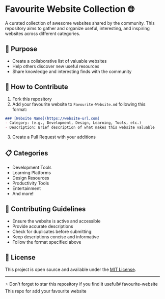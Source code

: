 # Favourite Website Collection 🌐

A curated collection of awesome websites shared by the community. This repository aims to gather and organize useful, interesting, and inspiring websites across different categories.

## 🎯 Purpose

- Create a collaborative list of valuable websites
- Help others discover new useful resources
- Share knowledge and interesting finds with the community

## 📝 How to Contribute

1. Fork this repository
2. Add your favourite website to `Favourite-Website.md` following this format:

```markdown
### [Website Name](https://website-url.com)
- Category: (e.g., Development, Design, Learning, Tools, etc.)
- Description: Brief description of what makes this website valuable
```

3. Create a Pull Request with your additions

## 📋 Categories

- Development Tools
- Learning Platforms
- Design Resources
- Productivity Tools
- Entertainment
- And more!

## 🤝 Contributing Guidelines

- Ensure the website is active and accessible
- Provide accurate descriptions
- Check for duplicates before submitting
- Keep descriptions concise and informative
- Follow the format specified above

## 📜 License

This project is open source and available under the [MIT License](LICENSE).

---
⭐ Don't forget to star this repository if you find it useful!# favourite-website
This repo for add your favourite website
